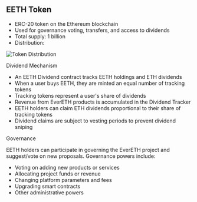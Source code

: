 ## EETH Token

- ERC-20 token on the Ethereum blockchain
- Used for governance voting, transfers, and access to dividends
- Total supply: 1 billion
- Distribution:

![Token Distribution](.static/assets/create-push-url.png)

Dividend Mechanism

- An EETH Dividend contract tracks EETH holdings and ETH dividends
- When a user buys EETH, they are minted an equal number of tracking tokens
- Tracking tokens represent a user's share of dividends
- Revenue from EverETH products is accumulated in the Dividend Tracker
- EETH holders can claim ETH dividends proportional to their share of
tracking tokens
- Dividend claims are subject to vesting periods to prevent dividend
sniping


Governance

EETH holders can participate in governing the EverETH project and
suggest/vote on new proposals. Governance powers include:
- Voting on adding new products or services
- Allocating project funds or revenue
- Changing platform parameters and fees
- Upgrading smart contracts
- Other administrative powers
